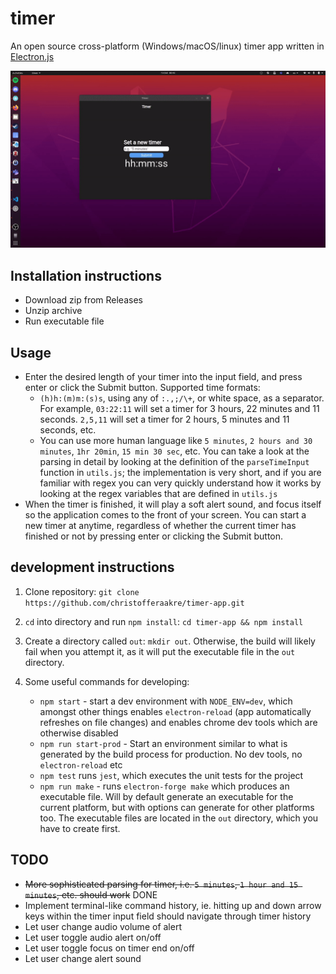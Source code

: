 # timer
An open source cross-platform (Windows/macOS/linux) timer app
written in [Electron.js](https://www.electronjs.org/)

![timer app demo](img/demo.gif)

## Installation instructions
* Download zip from Releases
* Unzip archive
* Run executable file

## Usage
* Enter the desired length of your timer into the input field, and press enter or click the Submit button. Supported time formats:
  * `(h)h:(m)m:(s)s`, using any of `:.,;/\+`, or white space, as a separator. For example, `03:22:11` will set a timer for 3 hours, 22 minutes and 11 seconds. `2,5,11` will set a timer for 2 hours, 5 minutes and 11 seconds, etc.
  * You can use more human language like `5 minutes`, `2 hours and 30 minutes`, `1hr 20min`, `15 min 30 sec`, etc. You can take a look at the parsing in detail by looking at the definition of the `parseTimeInput` function in `utils.js`; the implementation is very short, and if you are familiar with regex you can very quickly understand how it works by looking at the regex variables that are defined in `utils.js`
* When the timer is finished, it will play a soft alert sound, and focus itself so the application comes to the front of your screen. You can start a new timer at anytime, regardless of whether the current timer has finished or not by pressing enter or clicking the Submit button.

## development instructions
1. Clone repository: 
`git clone https://github.com/christofferaakre/timer-app.git`

2. `cd` into directory and run `npm install`: `cd timer-app && npm install`
3. Create a directory called `out`: `mkdir out`. Otherwise, the build will likely fail when you attempt it, as it will put the executable file in the `out` directory.
3. Some useful commands for developing:
    * `npm start` - start a dev environment with `NODE_ENV=dev`, which amongst
      other things enables `electron-reload` (app automatically refreshes on file
    changes) and enables chrome dev tools which are
    otherwise disabled
    * `npm run start-prod` - Start an environment similar to what is generated by
      the build process for production. No dev tools, no `electron-reload` etc
    * `npm test` runs `jest`, which executes the unit tests for the project
    * `npm run make` - runs `electron-forge make` which produces an executable
      file. Will by default generate an executable for the current platform, but
    with options can generate for other platforms too. The executable files are located in the `out` directory, which you have to create first.

## TODO
* ~~More sophisticated parsing for timer, i.e. `5 minutes`, `1 hour and 15
  minutes`, etc. should work~~ DONE
* Implement terminal-like command history, ie. hitting up and down arrow keys
  within the timer input field should navigate through timer history
* Let user change audio volume of alert
* Let user toggle audio alert on/off
* Let user toggle focus on timer end on/off
* Let user change alert sound